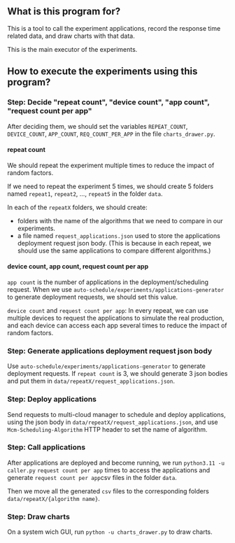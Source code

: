 ## What is this program for?
This is a tool to call the experiment applications, record the response time related data, and draw charts with that data. 

This is the main executor of the experiments.

## How to execute the experiments using this program?
### Step: Decide "repeat count", "device count", "app count", "request count per app"

After deciding them, we should set the variables `REPEAT_COUNT`, `DEVICE_COUNT`, `APP_COUNT`, `REQ_COUNT_PER_APP` in the file `charts_drawer.py`.

#### repeat count
We should repeat the experiment multiple times to reduce the impact of random factors.

If we need to repeat the experiment 5 times, we should create 5 folders named `repeat1`, `repeat2`, ..., `repeat5` in the folder `data`.

In each of the `repeatX` folders, we should create:
- folders with the name of the algorithms that we need to compare in our experiments. 
- a file named `request_applications.json` used to store the applications deployment request json body. (This is because in each repeat, we should use the same applications to compare different algorithms.)

#### device count, app count, request count per app
`app count` is the number of applications in the deployment/scheduling request. When we use `auto-schedule/experiments/applications-generator` to generate deployment requests, we should set this value.

`device count` and `request count per app`: In every repeat, we can use multiple devices to request the applications to simulate the real production, and each device can access each app several times to reduce the impact of random factors.

### Step: Generate applications deployment request json body
Use `auto-schedule/experiments/applications-generator` to generate deployment requests. If `repeat count` is 3, we should generate 3 json bodies and put them in `data/repeatX/request_applications.json`.

### Step: Deploy applications
Send requests to multi-cloud manager to schedule and deploy applications, using the json body in `data/repeatX/request_applications.json`, and use `Mcm-Scheduling-Algorithm` HTTP header to set the name of algorithm.

### Step: Call applications
After applications are deployed and become running, we run `python3.11 -u caller.py` `request count per app` times to access the applications and generate `request count per app`csv files in the folder `data`. 

Then we move all the generated `csv` files to the corresponding folders `data/repeatX/{algorithm name}`.

### Step: Draw charts
On a system wich GUI, run `python -u charts_drawer.py` to draw charts.